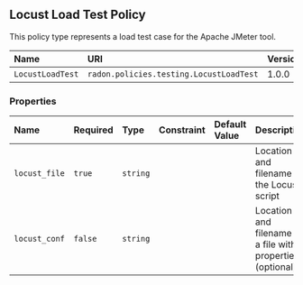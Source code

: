 ## Locust Load Test Policy

This policy type represents a load test case for the Apache JMeter tool.

| Name | URI | Version | Derived From |
|:---- |:--- |:------- |:------------ |
| `LocustLoadTest` | `radon.policies.testing.LocustLoadTest` | 1.0.0 | `radon.policies.testing.LoadTestCTT` |

### Properties

| Name | Required | Type | Constraint | Default Value | Description |
|:---- |:-------- |:---- |:---------- |:------------- |:----------- |
| `locust_file` | `true` | `string` |   |   | Location and filename of the Locust script |
| `locust_conf` | `false` | `string` |   |   | Location and filename of a file with properties (optional) |


